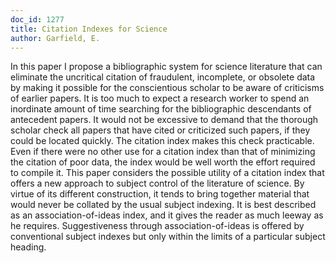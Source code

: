 ```yaml
---
doc_id: 1277
title: Citation Indexes for Science
author: Garfield, E.
---
```


In this paper I propose a bibliographic system for science literature that can
eliminate the uncritical citation of fraudulent, incomplete, or obsolete data by
making it possible for the conscientious scholar to be aware of criticisms of
earlier papers.  It is too much to expect a research worker to spend an 
inordinate amount of time searching for the bibliographic descendants of 
antecedent papers. It would not be excessive to demand that the thorough 
scholar check all papers that have cited or criticized such papers, if they 
could be located quickly.  The citation index makes this check practicable.  
Even if there were no other use for a citation index than that of minimizing 
the citation of poor data, the index would be well worth the effort
required to compile it.
  This paper considers the possible utility of a citation index that offers a 
new approach to subject control of the literature of science.  By virtue of 
its different construction, it tends to bring together material that would 
never be collated by the usual subject indexing.  It is best described as an 
association-of-ideas index, and it gives the reader as much leeway
as he requires.  Suggestiveness through association-of-ideas is offered by
conventional subject indexes but only within the limits of a particular subject
heading.